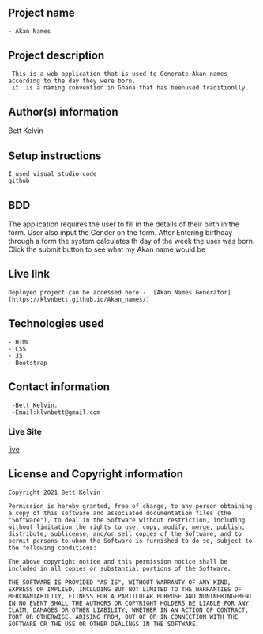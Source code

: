 ## Project name
    - Akan Names

## Project description
     This is a web application that is used to Generate Akan names according to the day they were born.
     it  is a naming convention in Ghana that has beenused traditionlly.
  

## Author(s) information
 Bett Kelvin
  
## Setup instructions
    I used visual studio code
    github
    


## BDD
   The application requires the user to fill in the details of their birth in the form.
   User also input the Gender on the form.
   After Entering  birthday through a form the system calculates th day of the week the user was born.
   Click the submit button to see what my Akan name would be
  
## Live link
    Deployed project can be accessed here -  [Akan Names Generator](https://klvnbett.github.io/Akan_names/)

## Technologies used
    - HTML
    - CSS
    - JS
    - Bootstrap
  
## Contact information
     -Bett Kelvin.
     -Email:klvnbett@gmail.com
### Live Site
[live](https://klvnbett.github.io/Akan_names/)
  
## License and Copyright information
    Copyright 2021 Bett Kelvin

    Permission is hereby granted, free of charge, to any person obtaining a copy of this software and associated documentation files (the "Software"), to deal in the Software without restriction, including without limitation the rights to use, copy, modify, merge, publish, distribute, sublicense, and/or sell copies of the Software, and to permit persons to whom the Software is furnished to do so, subject to the following conditions:

    The above copyright notice and this permission notice shall be included in all copies or substantial portions of the Software.

    THE SOFTWARE IS PROVIDED "AS IS", WITHOUT WARRANTY OF ANY KIND, EXPRESS OR IMPLIED, INCLUDING BUT NOT LIMITED TO THE WARRANTIES OF MERCHANTABILITY, FITNESS FOR A PARTICULAR PURPOSE AND NONINFRINGEMENT. IN NO EVENT SHALL THE AUTHORS OR COPYRIGHT HOLDERS BE LIABLE FOR ANY CLAIM, DAMAGES OR OTHER LIABILITY, WHETHER IN AN ACTION OF CONTRACT, TORT OR OTHERWISE, ARISING FROM, OUT OF OR IN CONNECTION WITH THE SOFTWARE OR THE USE OR OTHER DEALINGS IN THE SOFTWARE.